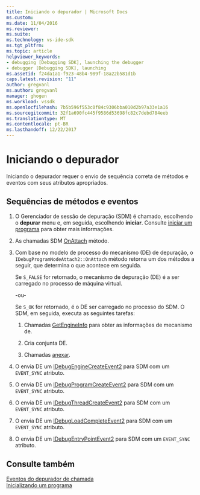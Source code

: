 ```yaml
---
title: Iniciando o depurador | Microsoft Docs
ms.custom: 
ms.date: 11/04/2016
ms.reviewer: 
ms.suite: 
ms.technology: vs-ide-sdk
ms.tgt_pltfrm: 
ms.topic: article
helpviewer_keywords:
- debugging [Debugging SDK], launching the debugger
- debugger [Debugging SDK], launching
ms.assetid: f24da1a1-f923-48b4-989f-18a22b581d1b
caps.latest.revision: "11"
author: gregvanl
ms.author: gregvanl
manager: ghogen
ms.workload: vssdk
ms.openlocfilehash: 7b5b596f553c0f84c9306bba010d2b97a33e1a16
ms.sourcegitcommit: 32f1a690fc445f9586d53698fc82c7debd784eeb
ms.translationtype: MT
ms.contentlocale: pt-BR
ms.lasthandoff: 12/22/2017
---
```

# <a name="launching-the-debugger"></a>Iniciando o depurador
Iniciando o depurador requer o envio de sequência correta de métodos e eventos com seus atributos apropriados.  
  
## <a name="sequences-of-methods-and-events"></a>Sequências de métodos e eventos  
  
1.  O Gerenciador de sessão de depuração (SDM) é chamado, escolhendo o **depurar** menu e, em seguida, escolhendo **iniciar**. Consulte [iniciar um programa](../../extensibility/debugger/launching-a-program.md) para obter mais informações.  
  
2.  As chamadas SDM [OnAttach](../../extensibility/debugger/reference/idebugprogramnodeattach2-onattach.md) método.  
  
3.  Com base no modelo de processo do mecanismo (DE) de depuração, o `IDebugProgramNodeAttach2::OnAttach` método retorna um dos métodos a seguir, que determina o que acontece em seguida.  
  
     Se `S_FALSE` for retornado, o mecanismo de depuração (DE) é a ser carregado no processo de máquina virtual.  
  
     -ou-  
  
     Se `S_OK` for retornado, é o DE ser carregado no processo do SDM. O SDM, em seguida, executa as seguintes tarefas:  
  
    1.  Chamadas [GetEngineInfo](../../extensibility/debugger/reference/idebugprogramnode2-getengineinfo.md) para obter as informações de mecanismo de.  
  
    2.  Cria conjunta DE.  
  
    3.  Chamadas [anexar](../../extensibility/debugger/reference/idebugengine2-attach.md).  
  
4.  O envia DE um [IDebugEngineCreateEvent2](../../extensibility/debugger/reference/idebugenginecreateevent2.md) para SDM com um `EVENT_SYNC` atributo.  
  
5.  O envia DE um [IDebugProgramCreateEvent2](../../extensibility/debugger/reference/idebugprogramcreateevent2.md) para SDM com um `EVENT_SYNC` atributo.  
  
6.  O envia DE um [IDebugThreadCreateEvent2](../../extensibility/debugger/reference/idebugthreadcreateevent2.md) para SDM com um `EVENT_SYNC` atributo.  
  
7.  O envia DE um [IDebugLoadCompleteEvent2](../../extensibility/debugger/reference/idebugloadcompleteevent2.md) para SDM com um `EVENT_SYNC` atributo.  
  
8.  O envia DE um [IDebugEntryPointEvent2](../../extensibility/debugger/reference/idebugentrypointevent2.md) para SDM com um `EVENT_SYNC` atributo.  
  
## <a name="see-also"></a>Consulte também  
 [Eventos do depurador de chamada](../../extensibility/debugger/calling-debugger-events.md)   
 [Inicializando um programa](../../extensibility/debugger/launching-a-program.md)